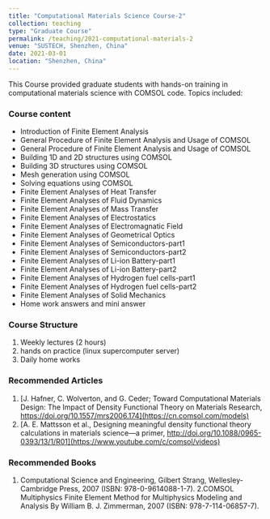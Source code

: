 ```yaml
---
title: "Computational Materials Science Course-2"
collection: teaching
type: "Graduate Course"
permalink: /teaching/2021-computational-materials-2
venue: "SUSTECH, Shenzhen, China"
date: 2021-03-01
location: "Shenzhen, China"
---
```

This Course provided graduate students with hands-on training in computational materials science with COMSOL code. Topics included:

### Course content 
- Introduction of Finite Element Analysis
- General Procedure of Finite Element Analysis and Usage of COMSOL
- General Procedure of Finite Element Analysis and Usage of COMSOL
- Building 1D and 2D structures using COMSOL
- Building 3D structures using COMSOL
- Mesh generation using COMSOL
- Solving equations using COMSOL
- Finite Element Analyses of Heat Transfer
- Finite Element Analyses of Fluid Dynamics
- Finite Element Analyses of Mass Transfer
- Finite Element Analyses of Electrostatics
- Finite Element Analyses of Electromagnatic Field
- Finite Element Analyses of Geometrical Optics
- Finite Element Analyses of Semiconductors-part1
- Finite Element Analyses of Semiconductors-part2
- Finite Element Analyses of Li-ion Battery-part1
- Finite Element Analyses of Li-ion Battery-part2
- Finite Element Analyses of Hydrogen fuel cells-part1
- Finite Element Analyses of Hydrogen fuel cells-part2
- Finite Element Analyses of Solid Mechanics
- Home work answers and mini answer

### Course Structure
1. Weekly lectures (2 hours)
2. hands on practice (linux supercomputer server)
3. Daily home works
   
### Recommended Articles
1. [J. Hafner, C. Wolverton, and G. Ceder; Toward Computational Materials Design: The Impact of Density Functional Theory on Materials Research, https://doi.org/10.1557/mrs2006.174](https://cn.comsol.com/models)
2. [A. E. Mattsson et al., Designing meaningful density functional theory calculations in materials science—a primer, http://doi.org/10.1088/0965-0393/13/1/R01](https://www.youtube.com/c/comsol/videos)

### Recommended Books
1. Computational Science and Engineering, Gilbert Strang, Wellesley-Cambridge Press, 2007 (ISBN: 978-0-9614088-1-7).
2.COMSOL Multiphysics Finite Element Method for Multiphysics Modeling and Analysis By William B. J. Zimmerman, 2007 (ISBN: 978-7-114-06857-7).
